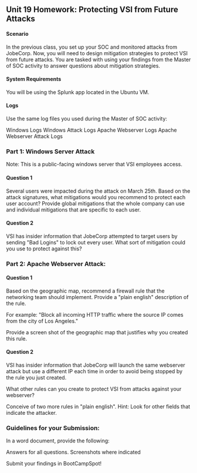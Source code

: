 ## Unit 19 Homework: Protecting VSI from Future Attacks

#### Scenario
In the previous class,  you set up your SOC and monitored attacks from JobeCorp. Now, you will need to design mitigation strategies to protect VSI from future attacks.
You are tasked with using your findings from the Master of SOC activity to answer questions about mitigation strategies.

#### System Requirements
You will be using the Splunk app located in the Ubuntu VM.

#### Logs
Use the same log files you used during the Master of SOC activity:

Windows Logs
Windows Attack Logs
Apache Webserver Logs
Apache Webserver Attack Logs



### Part 1: Windows Server Attack
Note: This is a public-facing windows server that VSI employees access.

#### Question 1

Several users were impacted during the attack on March 25th.
Based on the attack signatures, what mitigations would you recommend to protect each user account? Provide global mitigations that the whole company can use and individual mitigations that are specific to each user.


#### Question 2

VSI has insider information that JobeCorp attempted to target users by sending "Bad Logins" to lock out every user.
What sort of mitigation could you use to protect against this?


### Part 2: Apache Webserver Attack:

#### Question 1

Based on the geographic map, recommend a firewall rule that the networking team should implement.
Provide a "plain english" description of the rule.

For example: "Block all incoming HTTP traffic where the source IP comes from the city of Los Angeles."


Provide a screen shot of the geographic map that justifies why you created this rule.


#### Question 2


VSI has insider information that JobeCorp will launch the same webserver attack but use a different IP each time in order to avoid being stopped by the rule you just created.


What other rules can you create to protect VSI from attacks against your webserver?

Conceive of two more rules in "plain english".
Hint: Look for other fields that indicate the attacker.




### Guidelines for your Submission:
In a word document, provide the following:

Answers for all questions.
Screenshots where indicated

Submit your findings in BootCampSpot!
